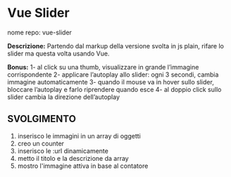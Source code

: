 Vue Slider
===
nome repo: vue-slider

**Descrizione:**
Partendo dal markup della versione svolta in js plain, rifare lo slider ma questa volta usando Vue.

**Bonus:**
1- al click su una thumb, visualizzare in grande l’immagine corrispondente
2- applicare l’autoplay allo slider: ogni 3 secondi, cambia immagine automaticamente
3- quando il mouse va in hover sullo slider, bloccare l’autoplay e farlo riprendere quando esce
4- al doppio click sullo slider cambia la direzione dell’autoplay

## SVOLGIMENTO
1. inserisco le immagini in un array di oggetti
2. creo un counter
3. inserisco le :url dinamicamente
4. metto il titolo e la descrizione  da array
5. mostro l'immagine attiva in base al contatore